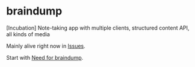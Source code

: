 braindump
=========

[Incubation] Note-taking app with multiple clients, structured content API, all kinds of media

Mainly alive right now in [Issues](../../issues).

Start with [Need for braindump](../../issues/1).
